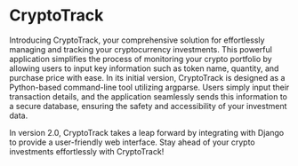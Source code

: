 # CryptoTrack

Introducing CryptoTrack, your comprehensive solution for effortlessly managing and tracking your cryptocurrency investments. This powerful application simplifies the process of monitoring your crypto portfolio by allowing users to input key information such as token name, quantity, and purchase price with ease. In its initial version, CryptoTrack is designed as a Python-based command-line tool utilizing argparse. Users simply input their transaction details, and the application seamlessly sends this information to a secure database, ensuring the safety and accessibility of your investment data.

In version 2.0, CryptoTrack takes a leap forward by integrating with Django to provide a user-friendly web interface. 
Stay ahead of your crypto investments effortlessly with CryptoTrack!